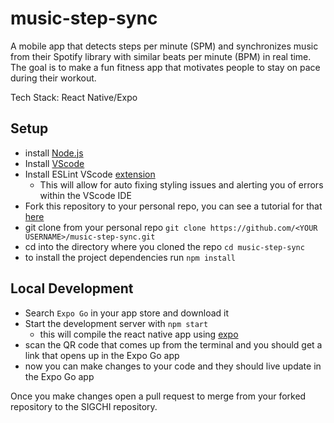 # music-step-sync

A mobile app that detects steps per minute (SPM) and synchronizes music from their Spotify library with similar beats per minute (BPM) in real time. The goal is to make a fun fitness app that motivates people to stay on pace during their workout.

Tech Stack: React Native/Expo

## Setup

- install [Node.js](https://nodejs.org/en)
- Install [VScode](https://code.visualstudio.com/download)
- Install ESLint VScode [extension](https://marketplace.visualstudio.com/items?itemName=dbaeumer.vscode-eslint)
  - This will allow for auto fixing styling issues and alerting you of errors within the VScode IDE
- Fork this repository to your personal repo, you can see a tutorial for that [here](https://coda.io/@ethan-grinberg/sigchi/git-26)
- git clone from your personal repo `git clone https://github.com/<YOUR USERNAME>/music-step-sync.git`
- cd into the directory where you cloned the repo `cd music-step-sync`
- to install the project dependencies run `npm install`

## Local Development

- Search `Expo Go` in your app store and download it
- Start the development server with `npm start`
  - this will compile the react native app using [expo](https://docs.expo.dev/more/expo-cli/)
- scan the QR code that comes up from the terminal and you should get a link that opens up in the Expo Go app
- now you can make changes to your code and they should live update in the Expo Go app

Once you make changes open a pull request to merge from your forked repository to the SIGCHI repository.
